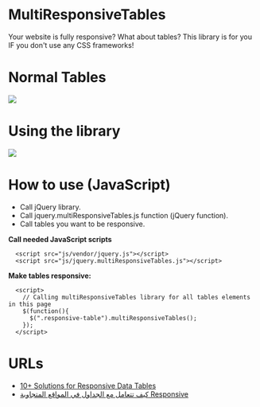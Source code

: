 # MultiResponsiveTables
Your website is fully responsive? What about tables? This library is for you IF you don't use any CSS frameworks!

# Normal Tables
![](https://i.imgur.com/UP1oQ2u.png)

# Using the library
![](https://i.imgur.com/TUavnEa.png)

# How to use (JavaScript)
- Call jQuery library.
- Call jquery.multiResponsiveTables.js function (jQuery function).
- Call tables you want to be responsive.

**Call needed JavaScript scripts**
```
  <script src="js/vendor/jquery.js"></script>
  <script src="js/jquery.multiResponsiveTables.js"></script>
```

**Make tables responsive:**
```
  <script>
    // Calling multiResponsiveTables library for all tables elements in this page
    $(function(){
      $(".responsive-table").multiResponsiveTables();
    });
  </script>
```

# URLs
- [10+ Solutions for Responsive Data Tables](http://exisweb.net/responsive-table-plugins-and-patterns)
- [كيف تتعامل مع الجداول في المواقع المتجاوبة Responsive](http://www.outofpalbox.net/2015/05/how-to-deal-with-tables-in-responsive-websites)

